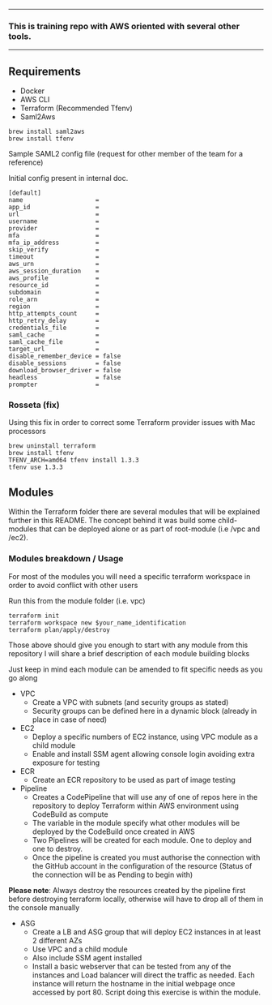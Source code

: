 ----

### This is training repo with AWS oriented with several other tools.

----
## Requirements
* Docker
* AWS CLI
* Terraform (Recommended Tfenv)
* Saml2Aws
```
brew install saml2aws
brew install tfenv
```

Sample SAML2 config file (request for other member of the team for a reference)

Initial config present in internal doc.
```
[default]
name                    = 
app_id                  = 
url                     = 
username                = 
provider                = 
mfa                     = 
mfa_ip_address          =
skip_verify             = 
timeout                 = 
aws_urn                 = 
aws_session_duration    = 
aws_profile             = 
resource_id             =
subdomain               =
role_arn                = 
region                  = 
http_attempts_count     =
http_retry_delay        =
credentials_file        =
saml_cache              = 
saml_cache_file         =
target_url              =
disable_remember_device = false
disable_sessions        = false
download_browser_driver = false
headless                = false
prompter                =
```

### Rosseta (fix)
Using this fix in order to correct some Terraform provider issues with Mac processors
```
brew uninstall terraform
brew install tfenv
TFENV_ARCH=amd64 tfenv install 1.3.3
tfenv use 1.3.3
```

## Modules

Within the Terraform folder there are several modules that will be explained further in this README.
The concept behind it was build some child-modules that can be deployed alone or as part of root-module (i.e /vpc and /ec2).

### Modules breakdown / Usage

For most of the modules you will need a specific terraform workspace in order to avoid conflict with other users

Run this from the module folder (i.e. vpc)
```commandline
terraform init
terraform workspace new $your_name_identification
terraform plan/apply/destroy
```

Those above should give you enough to start with any module from this repository
I will share a brief description of each module building blocks

Just keep in mind each module can be amended to fit specific needs as you go along

* VPC
  * Create a VPC with subnets (and security groups as stated)
  * Security groups can be defined here in a dynamic block (already in place in case of need)
* EC2
  * Deploy a specific numbers of EC2 instance, using VPC module as a child module
  * Enable and install SSM agent allowing console login avoiding extra exposure for testing
* ECR
  * Create an ECR repository to be used as part of image testing
* Pipeline
  * Creates a CodePipeline that will use any of one of repos here in the repository to deploy Terraform within AWS environment using CodeBuild as compute
  * The variable in the module specify what other modules will be deployed by the CodeBuild once created in AWS
  * Two Pipelines will be created for each module. One to deploy and one to destroy.
  * Once the pipeline is created you must authorise the connection with the GitHub account in the configuration of the resource (Status of the connection will be as Pending to begin with)
  
**Please note**: Always destroy the resources created by the pipeline first before destroying terraform locally, otherwise will have to drop all of them in the console manually

* ASG
  * Create a LB and ASG group that will deploy EC2 instances in at least 2 different AZs
  * Use VPC and a child module
  * Also include SSM agent installed
  * Install a basic webserver that can be tested from any of the instances and Load balancer will direct the traffic as needed. Each instance will return the hostname in the initial webpage once accessed by port 80. Script doing this exercise is within the module.
